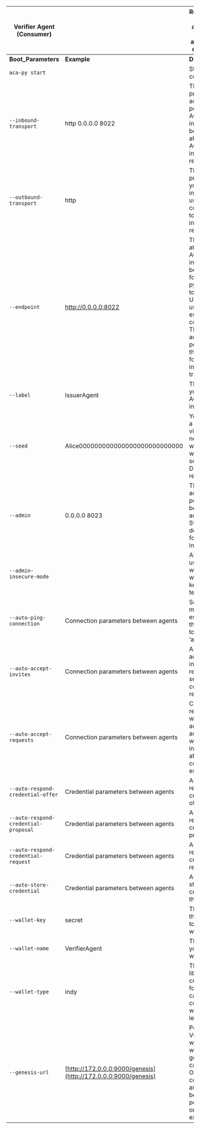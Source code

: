 | Verifier Agent (Consumer)           |  |Requirements: Should be able to issue credentials and establish connections                                                                                                                                                                                                                                       |
| ----------------------------------- | --------------------------------------------------------------------------- | ------------------------------------------------------------------------------------------------------------------------------------------------------------------------------------------------------------------------------------- |
| **Boot_Parameters**                 | **Example**                                                                 | **Description**                                                                                                                                                                                                                       |
|`aca-py start`                         |                                                                             | Start command                                                                                                                                                                                                                         |
|`--inbound-transport`                | http 0.0.0.0 8022                                                           | This is the protocol, address and port your ACA-py instance will be reachable at for other ACA-py instances - required                                                                                                                |
|`--outbound-transport`               | http                                                                        | This is the protocol that your ACA-py instance will use to communicate to other instances - required                                                                                                                                  |
|`--endpoint`                         | http://0.0.0.0:8022                                                         | This is the URL at which your ACA-py instance will be available for other ACA-py instances to reach. This URL will be used for establishing connections. The protocol address and port should be the same as for \--inbound-transport |
|`--label`                            | IssuerAgent                                                                 | The name that you give this ACA-py instance                                                                                                                                                                                           |
|`--seed`                             | Alice000000000000000000000000000                                            | You can create a public DID via the VON-network webserver, it will tell you the seed for the DID you registered.                                                                                                                      |
|`--admin`                            | 0.0.0.0 8023                                                                | This is the address and port you will be able to acess the Swagger documentation for ACA-PY instance                                                                                                                                  |
|`--admin-insecure-mode`              |                                                                             | Allows you to use the admin web server without api-key. Only for test                                                                                                                                                                 |
|`--auto-ping-connection`             | Connection parameters between agents                                        | Sends a ping message after establishing the connection to mark it as ‘active’.                                                                                                                                                        |
|`--auto-accept-invites`              | Connection parameters between agents                                        | Automatic acceptation of invites, which results in the sending of a connection request                                                                                                                                                |
|`--auto-accept-requests`             | Connection parameters between agents                                        | Connection request, which will be automatically accepted, which results in response after which the connection is established                                                                                                         |
|`--auto-respond-credential-offer`    | Credential parameters between agents                                        | Automatic respond of credential offers                                                                                                                                                                                                |
|`--auto-respond-credential-proposal` | Credential parameters between agents                                        | Automatic respond of credential proposal                                                                                                                                                                                              |
|`--auto-respond-credential-request`  | Credential parameters between agents                                        | Automatic respond of credential requests                                                                                                                                                                                              |
|`--auto-store-credential`            | Credential parameters between agents                                        | Automatic stored credential in the wallet                                                                                                                                                                                             |
|`--wallet-key`                       | secret                                                                      | This is the key that is required to access your wallet                                                                                                                                                                                |
|`--wallet-name`                      | VerifierAgent                                                               | The name that you give this wallet instance                                                                                                                                                                                           |
|`--wallet-type`                      | indy                                                                        | This instructs libindy to create a wallet for you that can communicate with an Indy ledger                                                                                                                                            |
|`--genesis-url`                      | [http://172.0.0.0:9000/genesis](http://172.0.0.0:9000/genesis)              | Points to the VON-network webserver where the genesis file can be found. Other command-line arguments can be used to point to a file on disk for example.                                                                             |